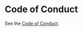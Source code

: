 # Code of Conduct

See the [Code of Conduct](https://frictionlessdata.io/work-with-us/code-of-conduct/).
